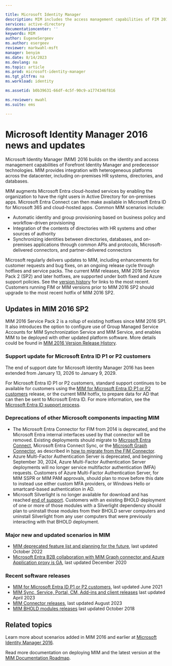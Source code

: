 ```yaml
---

title: Microsoft Identity Manager
description: MIM includes the access management capabilities of FIM 2010 and helps you manage users, credentials, policies, and access within your organization.
services: active-directory
documentationcenter: ''
keywords: MIM
author: EugeneSergeev
ms.author: esergeev
reviewer: markwahl-msft
manager: benyim
ms.date: 8/14/2023
ms.devlang: na
ms.topic: article
ms.prod: microsoft-identity-manager
ms.tgt_pltfrm: na
ms.workload: identity

ms.assetid: b0b39631-66df-4c5f-90c9-a1774346f816

ms.reviewer: mwahl
ms.suite: ems

---
```


# Microsoft Identity Manager 2016 news and updates

Microsoft Identity Manager (MIM) 2016 builds on the identity and access management capabilities of Forefront Identity Manager and predecessor technologies.  MIM provides integration with heterogeneous platforms across the datacenter, including on-premises HR systems, directories, and databases.

MIM augments Microsoft Entra cloud-hosted services by enabling the organization to have the right users in Active Directory for on-premises apps. Microsoft Entra Connect can then make available in Microsoft Entra ID for Microsoft 365 and cloud-hosted apps. Common MIM scenarios include:
 - Automatic identity and group provisioning based on business policy and workflow-driven provisioning
 - Integration of the contents of directories with HR systems and other sources of authority
 - Synchronizing identities between directories, databases, and on-premises applications through common APIs and protocols, Microsoft-delivered connectors, and partner-delivered connectors

Microsoft regularly delivers updates to MIM, including enhancements for customer requests and bug fixes, on an ongoing release cycle through hotfixes and service packs.  The current MIM releases, MIM 2016 Service Pack 2 (SP2) and later hotfixes, are supported under both fixed and Azure support policies.  See the [version history](./reference/version-history.md) for links to the most recent.  Customers running FIM or MIM versions prior to MIM 2016 SP2 should upgrade to the most recent hotfix of MIM 2016 SP2.

## Updates in MIM 2016 SP2

MIM 2016 Service Pack 2 is a rollup of existing hotfixes since MIM 2016 SP1. It also introduces the option to configure use of Group Managed Service Accounts for MIM Synchronization Service and MIM Service, and enables MIM to be deployed with other updated platform software. More details could be found in [MIM 2016 Version Release History](./reference/version-history.md).

<a name='support-update-for-azure-active-directory-premium-customers'></a>

### Support update for Microsoft Entra ID P1 or P2 customers

The end of support date for Microsoft Identity Manager 2016 has been extended from January 13, 2026 to January 9, 2029.

For Microsoft Entra ID P1 or P2 customers, standard support continues to be available for customers using the [MIM for Microsoft Entra ID P1 or P2 customers](https://aka.ms/MIMforAADP) release, or the current MIM hotfix, to prepare data for AD that can then be sent to Microsoft Entra ID. For more information, see the [Microsoft Entra ID support process](support-update-for-azure-active-directory-premium-customers.md).

### Deprecations of other Microsoft components impacting MIM

 - The Microsoft Entra Connector for FIM from 2014 is deprecated, and the Microsoft Entra internal interfaces used by that connector will be removed. Existing deployments should migrate to [Microsoft Entra Connect](https://azure.microsoft.com/documentation/articles/active-directory-aadconnect), Microsoft Entra Connect Sync, or the [Microsoft Graph Connector](microsoft-identity-manager-2016-connector-graph.md), as described in [how to migrate from the FIM Connector](migrate-from-the-fim-connector-for-azure-active-directory.md).
 - Azure Multi-Factor Authentication Server is deprecated, and beginning September 30, 2024, Azure Multi-Factor Authentication Server deployments will no longer service multifactor authentication (MFA) requests. Customers of Azure Multi-Factor Authentication Server, for MIM SSPR or MIM PAM approvals, should plan to move before this date to instead use either custom MFA providers, or Windows Hello or smartcard-based authentication in AD.
 - Microsoft Silverlight is no longer available for download and has reached [end of support](https://support.microsoft.com/windows/silverlight-end-of-support-0a3be3c7-bead-e203-2dfd-74f0a64f1788).  Customers with an existing BHOLD deployment of one or more of those modules with a Silverlight dependency should plan to uninstall those modules from their BHOLD server computers and uninstall Silverlight from any user computers that were previously interacting with that BHOLD deployment.

### Major new and updated scenarios in MIM

- [MIM deprecated feature list and planning for the future](microsoft-identity-manager-2016-deprecated-features.md), last updated October 2022
- [Microsoft Entra B2B collaboration with MIM Graph connector and Azure Application proxy is GA](microsoft-identity-manager-2016-graph-b2b-scenario.md), last updated December 2020

### Recent software releases

- [MIM for Microsoft Entra ID P1 or P2 customers](https://aka.ms/MIMforAADP), last updated June 2021
- [MIM Sync, Service, Portal, CM, Add-ins and client releases](./reference/version-history.md) last updated April 2023
- [MIM Connector releases](./reference/microsoft-identity-manager-2016-connector-version-history.md), last updated August 2023
- [MIM BHOLD modules releases](./reference/version-bhold-history.md) last updated October 2018


## Related topics

Learn more about scenarios added in MIM 2016 and earlier at [Microsoft Identity Manager 2016](microsoft-identity-manager-2016.md).

Read more documentation on deploying MIM and the latest version at the [MIM Documentation Roadmap](/microsoft-identity-manager/).
